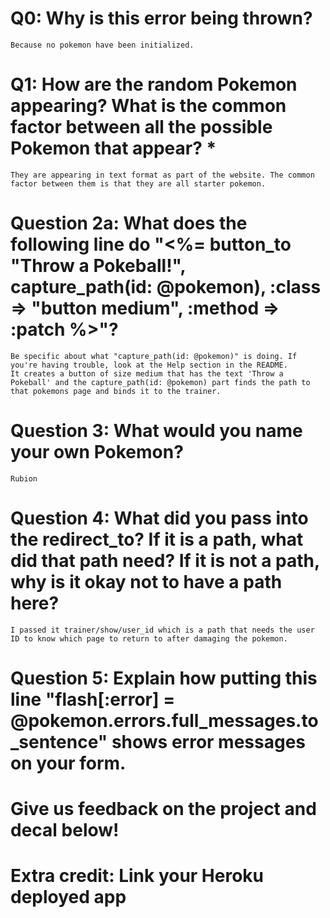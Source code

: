 # Q0: Why is this error being thrown?
	Because no pokemon have been initialized.

# Q1: How are the random Pokemon appearing? What is the common factor between all the possible Pokemon that appear? *
	They are appearing in text format as part of the website. The common factor between them is that they are all starter pokemon.

# Question 2a: What does the following line do "<%= button_to "Throw a Pokeball!", capture_path(id: @pokemon), :class => "button medium", :method => :patch %>"? 
	Be specific about what "capture_path(id: @pokemon)" is doing. If you're having trouble, look at the Help section in the README.
	It creates a button of size medium that has the text 'Throw a Pokeball' and the capture_path(id: @pokemon) part finds the path to that pokemons page and binds it to the trainer.

# Question 3: What would you name your own Pokemon?
	Rubion

# Question 4: What did you pass into the redirect_to? If it is a path, what did that path need? If it is not a path, why is it okay not to have a path here?
	I passed it trainer/show/user_id which is a path that needs the user ID to know which page to return to after damaging the pokemon.

# Question 5: Explain how putting this line "flash[:error] = @pokemon.errors.full_messages.to_sentence" shows error messages on your form.

# Give us feedback on the project and decal below!

# Extra credit: Link your Heroku deployed app
